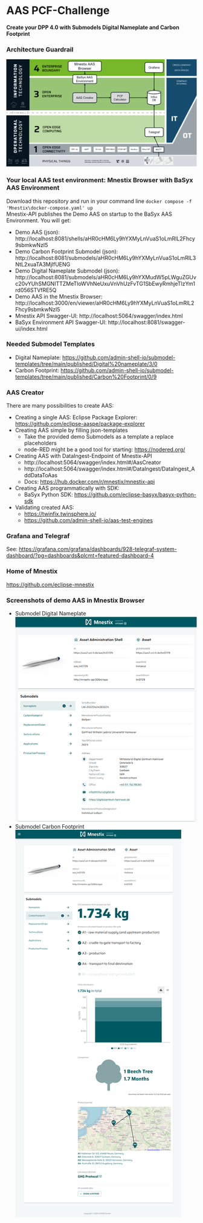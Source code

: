 # AAS PCF-Challenge
**Create your DPP 4.0 with Submodels Digital Nameplate and Carbon Footprint**

### Architecture Guardrail
![PCF Architectural Guardrail](images/Architecture_Guardrail.png)

### Your local AAS test environment: Mnestix Browser with BaSyx AAS Environment
Download this repository and run in your command line ```docker compose -f 'Mnestix\docker-compose.yaml' up```\
Mnestix-API  publishes the Demo AAS on startup to the BaSyx AAS Environment.
You will get:
- Demo AAS (json): http://localhost:8081/shells/aHR0cHM6Ly9hYXMyLnVuaS1oLmRlL2Fhcy9sbmkwNzI5
- Demo Carbon Footprint Submodel (json): http://localhost:8081/submodels/aHR0cHM6Ly9hYXMyLnVuaS1oLmRlL3NtL2xuaTA3MjlfUENG
- Demo Digital Nameplate Submodel (json): http://localhost:8081/submodels/aHR0cHM6Ly9hYXMudW5pLWguZGUvc20vYUhSMGNITTZMeTloWVhNeUxuVnVhUzFvTG1SbEwyRmhjeTlzYm1rd056STVfRE5Q
- Demo AAS in the Mnestix Browser: http://localhost:3000/en/viewer/aHR0cHM6Ly9hYXMyLnVuaS1oLmRlL2Fhcy9sbmkwNzI5
- Mnestix API Swagger-UI: http://localhost:5064/swagger/index.html
- BaSyx Environment API Swagger-UI: http://localhost:8081/swagger-ui/index.html

### Needed Submodel Templates
- Digital Nameplate: https://github.com/admin-shell-io/submodel-templates/tree/main/published/Digital%20nameplate/3/0
- Carbon Footprint: https://github.com/admin-shell-io/submodel-templates/tree/main/published/Carbon%20Footprint/0/9

### AAS Creator
There are many possibilities to create AAS:
- Creating a single AAS: Eclipse Package Explorer: https://github.com/eclipse-aaspe/package-explorer
- Creating AAS simple by filling json-templates
    - Take the provided demo Submodels as a template a replace placeholders 
    - node-RED might be a good tool for starting: https://nodered.org/
- Creating AAS with DataIngest-Endpoint of Mnestix-API
    - http://localhost:5064/swagger/index.html#/AasCreator
    - http://localhost:5064/swagger/index.html#/DataIngest/DataIngest_AddDataToAas
    - Docs: https://hub.docker.com/r/mnestix/mnestix-api
- Creating AAS programmatically with SDK:
    - BaSyx Python SDK: https://github.com/eclipse-basyx/basyx-python-sdk 
- Validating created AAS:
    - https://twinfix.twinsphere.io/ 
    - https://github.com/admin-shell-io/aas-test-engines

### Grafana and Telegraf
See: https://grafana.com/grafana/dashboards/928-telegraf-system-dashboard/?pg=dashboards&plcmt=featured-dashboard-4

### Home of Mnestix
https://github.com/eclipse-mnestix

### Screenshots of demo AAS in Mnestix Browser
- Submodel Digital Nameplate
![Mnestix Browser Digital Nameplate](images/Mnestix-Browser_DigitalNameplate.png)
- Submodel Carbon Footprint
![Mnestix Browser Carbon Footprint](images/Mnestix-Browser_CarbonFootprint.png)